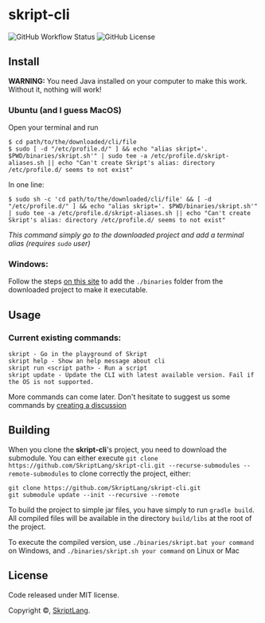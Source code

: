 # skript-cli

![GitHub Workflow Status](https://img.shields.io/github/workflow/status/SkriptLang/skript-cli/build_cli?style=for-the-badge) ![GitHub License](https://img.shields.io/github/license/SkriptLang/skript-cli?style=for-the-badge)

## Install

**WARNING:** You need Java installed on your computer to make this work. Without it, nothing will work!

### Ubuntu (and I guess MacOS)

Open your terminal and run

```shell
$ cd path/to/the/downloaded/cli/file
$ sudo [ -d "/etc/profile.d/" ] && echo "alias skript='. $PWD/binaries/skript.sh'" | sudo tee -a /etc/profile.d/skript-aliases.sh || echo "Can't create Skript's alias: directory /etc/profile.d/ seems to not exist"
```

In one line:

```shell
$ sudo sh -c 'cd path/to/the/downloaded/cli/file' && [ -d "/etc/profile.d/" ] && echo "alias skript='. $PWD/binaries/skript.sh'" | sudo tee -a /etc/profile.d/skript-aliases.sh || echo "Can't create Skript's alias: directory /etc/profile.d/ seems to not exist"
```

*This command simply go to the downloaded project and add a terminal alias (requires ``sudo`` user)*

### Windows: 

Follow the steps [on this site](https://docs.telerik.com/teststudio/features/test-runners/add-path-environment-variables) to add the ``./binaries`` folder from the downloaded project to make it executable.

## Usage

### Current existing commands:

```
skript - Go in the playground of Skript
skript help - Show an help message about cli
skript run <script path> - Run a script
skript update - Update the CLI with latest available version. Fail if the OS is not supported.
```

More commands can come later. Don't hesitate to suggest us some commands by [creating a discussion](https://github.com/SkriptLang/skript-cli/discussions)

## Building

When you clone the **skript-cli**'s project, you need to download the submodule. You can either execute ``git clone https://github.com/SkriptLang/skript-cli.git --recurse-submodules --remote-submodules`` to clone correctly the project, either:

```
git clone https://github.com/SkriptLang/skript-cli.git
git submodule update --init --recursive --remote 
```

To build the project to simple jar files, you have simply to run ``gradle build``. All compiled files will be available in the directory ``build/libs`` at the root of the project.

To execute the compiled version, use ``./binaries/skript.bat your command`` on Windows, and ``./binaries/skript.sh your command`` on Linux or Mac

## License

Code released under MIT license.

Copyright ©, [SkriptLang](https://github.com/SkriptLang).